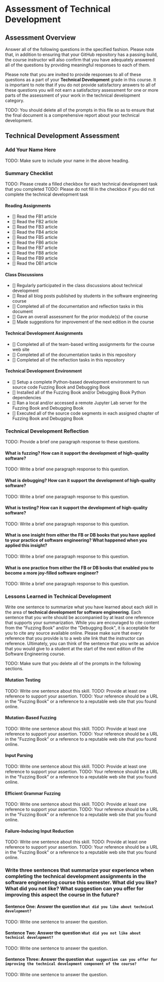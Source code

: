 # Assessment of Technical Development

## Assessment Overview

Answer all of the following questions in the specified fashion. Please
note that, in addition to ensuring that your GitHub repository has a passing
build, the course instructor will also confirm that you have adequately answered
all of the questions by providing meaningful responses to each of them.

Please note that you are invited to provide responses to all of these questions
as a part of your **Technical Development** grade in this course. It is
important to note that if you do not provide satisfactory answers to all of
these questions you will not earn a satisfactory assessment for one or more
parts of the assessment of your work in the technical development category.

TODO: You should delete all of the prompts in this file so as to ensure that the
final document is a comprehensive report about your technical development.

## Technical Development Assessment

### Add Your Name Here

TODO: Make sure to include your name in the above heading.

### Summary Checklist

TODO: Please create a filled checkbox for each technical development task that you completed
TODO: Please do not fill in the checkbox if you did not complete the technical development task

#### Reading Assignments

- [] Read the FB1 article
- [] Read the FB2 article
- [] Read the FB3 article
- [] Read the FB4 article
- [] Read the FB5 article
- [] Read the FB6 article
- [] Read the FB7 article
- [] Read the FB8 article
- [] Read the FB9 article
- [] Read the DB1 article

#### Class Discussions

- [] Regularly participated in the class discussions about technical development
- [] Read all blog posts published by students in the software engineering course
- [] Completed all of the documentation and reflection tasks in this document
- [] Gave an overall assessment for the prior module(s) of the course
- [] Made suggestions for improvement of the next edition in the course

#### Technical Development Assignments

- [] Completed all of the team-based writing assignments for the course web site
- [] Completed all of the documentation tasks in this repository
- [] Completed all of the reflection tasks in this repository

#### Technical Development Environment

- [] Setup a complete Python-based development environment to run source code Fuzzing Book and Debugging Book
- [] Installed all of the Fuzzing Book and/or Debugging Book Python dependencies
- [] Ran a local and/or accessed a remote Jupyter Lab server for the Fuzzing Book and Debugging Book
- [] Executed all of the source code segments in each assigned chapter of Fuzzing Book and Debugging Book

### Technical Development Reflection

TODO: Provide a brief one paragraph response to these questions.

#### What is fuzzing? How can it support the development of high-quality software?

TODO: Write a brief one paragraph response to this question.

#### What is debugging? How can it support the development of high-quality software?

TODO: Write a brief one paragraph response to this question.

#### What is testing? How can it support the development of high-quality software?

TODO: Write a brief one paragraph response to this question.

#### What is one insight from either the FB or DB books that you have applied to your practice of software engineering? What happened when you applied this insight?

TODO: Write a brief one paragraph response to this question.

#### What is one practice from either the FB or DB books that enabled you to become a more joy-filled software engineer?

TODO: Write a brief one paragraph response to this question.

### Lessons Learned in Technical Development

Write one sentence to summarize what you have learned about each skill in the
area of **technical development for software engineering**. Each sentence that
you write should be accompanied by at least one reference that supports your
summarization. While you are encouraged to cite content from the "Fuzzing Book"
and/or the "Debugging Book", it is acceptable for you to cite any source
available online. Please make sure that every reference that you provide is to
a web site link that the instructor can reference. Ultimately, you can think of
the sentence that you write as advice that you would give to a student at the
start of the next edition of the Software Engineering course.

TODO: Make sure that you delete all of the prompts in the following sections.

#### Mutation Testing

TODO: Write one sentence about this skill.
TODO: Provide at least one reference to support your assertion.
TODO: Your reference should be a URL in the "Fuzzing Book"
      or a reference to a reputable web site that you found online.

#### Mutation-Based Fuzzing

TODO: Write one sentence about this skill.
TODO: Provide at least one reference to support your assertion.
TODO: Your reference should be a URL in the "Fuzzing Book"
      or a reference to a reputable web site that you found online.

#### Input Parsing

TODO: Write one sentence about this skill.
TODO: Provide at least one reference to support your assertion.
TODO: Your reference should be a URL in the "Fuzzing Book"
      or a reference to a reputable web site that you found online.

#### Efficient Grammar Fuzzing

TODO: Write one sentence about this skill.
TODO: Provide at least one reference to support your assertion.
TODO: Your reference should be a URL in the "Fuzzing Book"
      or a reference to a reputable web site that you found online.

#### Failure-Inducing Input Reduction

TODO: Write one sentence about this skill.
TODO: Provide at least one reference to support your assertion.
TODO: Your reference should be a URL in the "Fuzzing Book"
      or a reference to a reputable web site that you found online.

### Write three sentences that summarize your experience when completing the technical development assignments in the software engineering course this semester. What did you like? What did you not like? What suggestion can you offer for improving this aspect the course in the future?

#### Sentence One: Answer the question `What did you like about technical development?`

TODO: Write one sentence to answer the question.

#### Sentence Two: Answer the question `What did you not like about technical development?`

TODO: Write one sentence to answer the question.

#### Sentence Three: Answer the question `What suggestion can you offer for improving the technical development component of the course?`

TODO: Write one sentence to answer the question.
